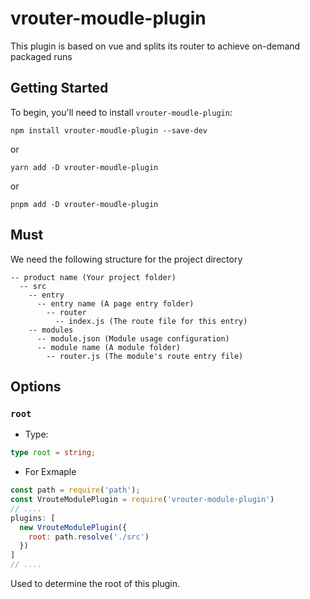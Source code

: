 # vrouter-moudle-plugin

This plugin is based on vue and splits its router to achieve on-demand packaged runs

## Getting Started

To begin, you'll need to install `vrouter-moudle-plugin`:

```console
npm install vrouter-moudle-plugin --save-dev
```

or

```console
yarn add -D vrouter-moudle-plugin
```

or

```console
pnpm add -D vrouter-moudle-plugin
```

## Must
We need the following structure for the project directory

```
-- product name (Your project folder)
  -- src
    -- entry
      -- entry name (A page entry folder)
        -- router
          -- index.js (The route file for this entry)
    -- modules
      -- module.json (Module usage configuration)
      -- module name (A module folder)
        -- router.js (The module's route entry file)
```


## Options

### `root`

- Type:

```ts
type root = string;
```

- For Exmaple
```javascript
const path = require('path');
const VrouteModulePlugin = require('vrouter-module-plugin')
// ....
plugins: [
  new VrouteModulePlugin({
    root: path.resolve('./src')
  })
]
// ....
```
Used to determine the root of this plugin.
